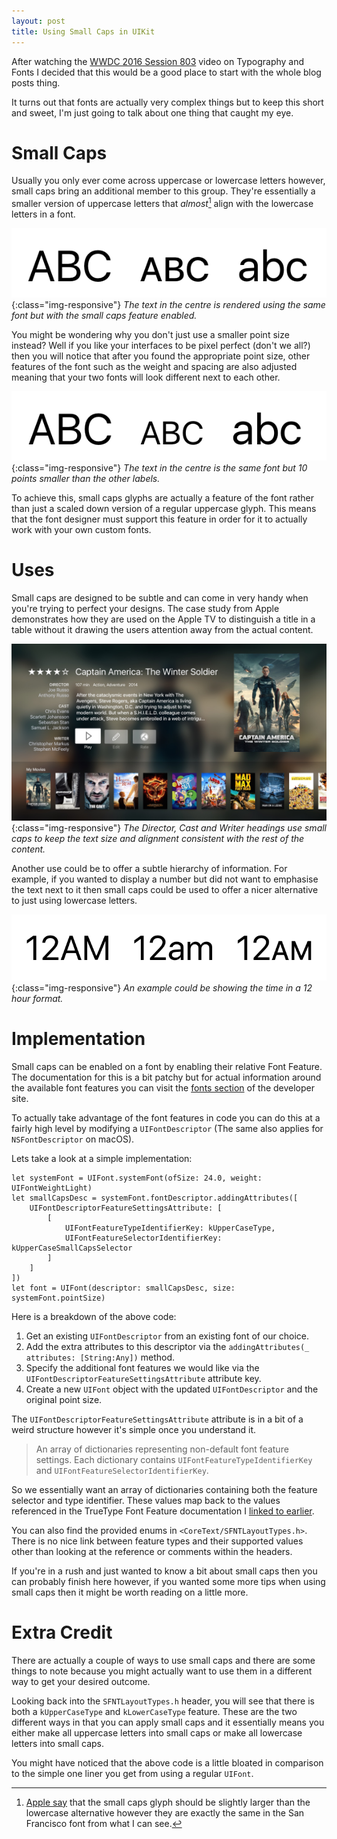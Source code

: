 ```yaml
---
layout: post
title: Using Small Caps in UIKit
---
```


After watching the [WWDC 2016 Session 803][1] video on Typography and Fonts I decided that this would be a good place to start with the whole blog posts thing.

It turns out that fonts are actually very complex things but to keep this short and sweet, I'm just going to talk about one thing that caught my eye.

# Small Caps

Usually you only ever come across uppercase or lowercase letters however, small caps bring an additional member to this group. They're essentially a smaller version of uppercase letters that _almost_[^1] align with the lowercase letters in a font.

![A comparison of each glyph type](/public/images/fonts/abc.png){:class="img-responsive"}
_The text in the centre is rendered using the same font but with the small caps feature enabled._

You might be wondering why you don't just use a smaller point size instead? Well if you like your interfaces to be pixel perfect (don't we all?) then you will notice that after you found the appropriate point size, other features of the font such as the weight and spacing are also adjusted meaning that your two fonts will look different next to each other.

![Why should you use small caps you ask?](/public/images/fonts/abc-bad.png){:class="img-responsive"}
_The text in the centre is the same font but 10 points smaller than the other labels._

To achieve this, small caps glyphs are actually a feature of the font rather than just a scaled down version of a regular uppercase glyph. This means that the font designer must support this feature in order for it to actually work with your own custom fonts.

# Uses

Small caps are designed to be subtle and can come in very handy when you're trying to perfect your designs. The case study from Apple demonstrates how they are used on the Apple TV to distinguish a title in a table without it drawing the users attention away from the actual content.

![An example used within the Apple TV](/public/images/fonts/appletv.jpg){:class="img-responsive"}
_The Director, Cast and Writer headings use small caps to keep the text size and alignment consistent with the rest of the content._

Another use could be to offer a subtle hierarchy of information. For example, if you wanted to display a number but did not want to emphasise the text next to it then small caps could be used to offer a nicer alternative to just using lowercase letters.

![image-title-here](/public/images/fonts/12am.png){:class="img-responsive"}
_An example could be showing the time in a 12 hour format._

# Implementation

Small caps can be enabled on a font by enabling their relative Font Feature. The documentation for this is a bit patchy but for actual information around the available font features you can visit the [fonts section][2] of the developer site.

To actually take advantage of the font features in code you can do this at a fairly high level by modifying a `UIFontDescriptor` (The same also applies for `NSFontDescriptor` on macOS).



Lets take a look at a simple implementation:

    let systemFont = UIFont.systemFont(ofSize: 24.0, weight: UIFontWeightLight)
    let smallCapsDesc = systemFont.fontDescriptor.addingAttributes([
        UIFontDescriptorFeatureSettingsAttribute: [
            [
                UIFontFeatureTypeIdentifierKey: kUpperCaseType,
                UIFontFeatureSelectorIdentifierKey: kUpperCaseSmallCapsSelector
            ]
        ]
    ])
    let font = UIFont(descriptor: smallCapsDesc, size: systemFont.pointSize)

Here is a breakdown of the above code:

1. Get an existing `UIFontDescriptor` from an existing font of our choice.
2. Add the extra attributes to this descriptor via the `addingAttributes(_ attributes: [String:Any])` method.
3. Specify the additional font features we would like via the `UIFontDescriptorFeatureSettingsAttribute` attribute key.
4. Create a new `UIFont` object with the updated `UIFontDescriptor` and the original point size.

The `UIFontDescriptorFeatureSettingsAttribute` attribute is in a bit of a weird structure however it's simple once you understand it.

> An array of dictionaries representing non-default font feature settings. Each dictionary contains `UIFontFeatureTypeIdentifierKey` and `UIFontFeatureSelectorIdentifierKey`.

So we essentially want an array of dictionaries containing both the feature selector and type identifier. These values map back to the values referenced in the TrueType Font Feature documentation I [linked to earlier][2].  

You can also find the provided enums in `<CoreText/SFNTLayoutTypes.h>`. There is no nice link between feature types and their supported values other than looking at the reference or comments within the headers.  

If you're in a rush and just wanted to know a bit about small caps then you can probably finish here however, if you wanted some more tips when using small caps then it might be worth reading on a little more.

# Extra Credit

There are actually a couple of ways to use small caps and there are some things to note because you might actually want to use them in a different way to get your desired outcome.

Looking back into the `SFNTLayoutTypes.h` header, you will see that there is both a `kUpperCaseType` and `kLowerCaseType` feature. These are the two different ways in that you can apply small caps and it essentially means you either make all uppercase letters into small caps or make all lowercase letters into small caps.



You might have noticed that the above code is a little bloated in comparison to the simple one liner you get from using a regular `UIFont`.

[^1]: [Apple say][3] that the small caps glyph should be slightly larger than the lowercase alternative however they are exactly the same in the San Francisco font from what I can see.

[1]: https://developer.apple.com/videos/play/wwdc2016/803/
[2]: https://developer.apple.com/fonts/TrueType-Reference-Manual/RM09/AppendixF.html
[3]: https://developer.apple.com/videos/play/wwdc2016-803/?time=1327
